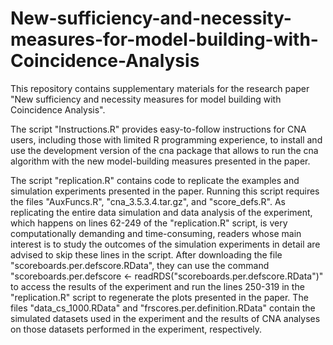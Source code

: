 # New-sufficiency-and-necessity-measures-for-model-building-with-Coincidence-Analysis

This repository contains supplementary materials for the research paper "New sufficiency and necessity measures for model building with Coincidence Analysis". 

The script "Instructions.R" provides easy-to-follow instructions for CNA users, including those with limited R programming experience, to install and use the development version of the cna package that allows to run the cna algorithm with the new model-building measures presented in the paper. 

The script "replication.R" contains code to replicate the examples and simulation experiments presented in the paper. Running this script requires the files "AuxFuncs.R", "cna_3.5.3.4.tar.gz", and "score_defs.R". As replicating the entire data simulation and data analysis of the experiment, which happens on lines 62-249 of the "replication.R" script, is very computationally demanding and time-consuming, readers whose main interest is to study the outcomes of the simulation experiments in detail are advised to skip these lines in the script. After downloading the file "scoreboards.per.defscore.RData", they can use the command 
"scoreboards.per.defscore <- readRDS("scoreboards.per.defscore.RData")" to access the results of the experiment and run the lines 250-319 in the "replication.R" script to regenerate the plots presented in the paper. The files "data_cs_1000.RData" and "frscores.per.definition.RData" contain the simulated datasets used in the experiment and the results of CNA analyses on those datasets performed in the experiment, respectively.
